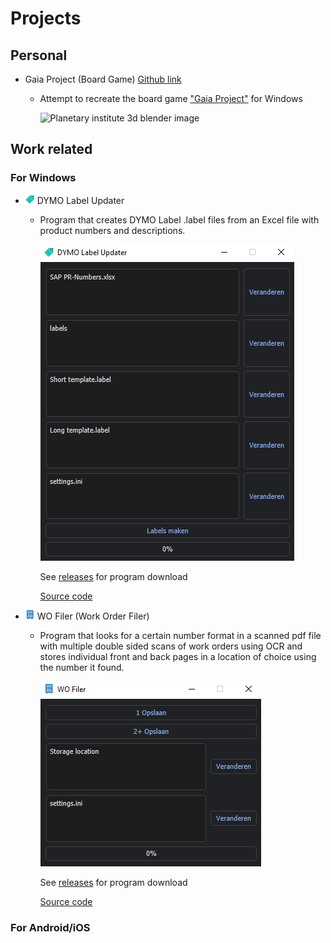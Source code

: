 # Projects
## Personal
* Gaia Project (Board Game) [Github link](https://github.com/Seawolf159/Gaia-Project)
  - Attempt to recreate the board game ["Gaia Project"](https://images.zmangames.com/filer_public/2e/22/2e222960-07ca-479c-81c9-65731e2be57f/zf001_layout.png) for Windows

    ![Planetary institute 3d blender image](https://github.com/Seawolf159/Gaia-Project/blob/master/Images/Raw%20renders/Planetary%20Institute.png)

## Work related
### For Windows
* <img src="https://github.com/Seawolf159/CV/blob/master/Images/icon1.png" width="15" height="15"> DYMO Label Updater
  - Program that creates DYMO Label .label files from an Excel file with product numbers and descriptions.

    ![DYMO Label Updater program layout](https://github.com/Seawolf159/CV/blob/master/Images/DYMO%20Label%20Updater.png)

    See [releases](https://github.com/Seawolf159/CV/releases/tag/Showcase-1) for program download

    [Source code](https://github.com/Seawolf159/CV/tree/master/DYMO%20Label%20Updater/Source)


* <img src="https://github.com/Seawolf159/CV/blob/master/Images/icon2.png" width="15" height="15"> WO Filer (Work Order Filer)
  - Program that looks for a certain number format in a scanned pdf file with multiple double sided scans of work orders using OCR and stores individual front and back pages in a location of choice using the number it found.

    ![WO Filer program layout](https://github.com/Seawolf159/CV/blob/master/Images/WO%20Filer.png)

    See [releases](https://github.com/Seawolf159/CV/releases/tag/Showcase-2) for program download

    [Source code](https://github.com/Seawolf159/CV/tree/master/WO%20Filer/Source)


### For Android/iOS
